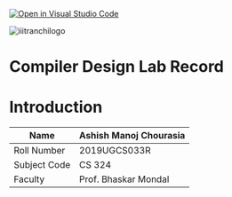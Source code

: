 [![Open in Visual Studio Code](https://classroom.github.com/assets/open-in-vscode-f059dc9a6f8d3a56e377f745f24479a46679e63a5d9fe6f495e02850cd0d8118.svg)](https://classroom.github.com/online_ide?assignment_repo_id=6093135&assignment_repo_type=AssignmentRepo)

![iiitranchilogo](https://user-images.githubusercontent.com/75474488/138427294-0d94fbf4-d0c1-48e6-8a24-0fb743f50105.png)

# Compiler Design Lab Record

# Introduction

| Name         | Ashish Manoj Chourasia |
| ------------ | ---------------------- |
| Roll Number  | 2019UGCS033R           |
| Subject Code | CS 324                 |
| Faculty      | Prof. Bhaskar Mondal   |


